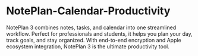 # NotePlan-Calendar-Productivity
NotePlan 3 combines notes, tasks, and calendar into one streamlined workflow. Perfect for professionals and students, it helps you plan your day, track goals, and stay organized. With end-to-end encryption and Apple ecosystem integration, NotePlan 3 is the ultimate productivity tool.
